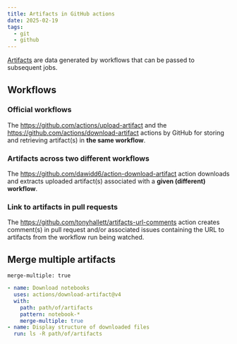 ```yaml
---
title: Artifacts in GitHub actions
date: 2025-02-19
tags:
  - git
  - github
---
```


[Artifacts](https://docs.github.com/en/actions/using-workflows/storing-workflow-data-as-artifacts) are data generated by workflows that can be passed to subsequent jobs.

<!-- more -->

## Workflows

### Official workflows

The https://github.com/actions/upload-artifact and the https://github.com/actions/download-artifact actions by GitHub for storing and retrieving artifact(s) in **the same workflow**.

### Artifacts across two different workflows

The https://github.com/dawidd6/action-download-artifact action downloads and extracts uploaded artifact(s) associated with a **given (different) workflow**.

### Link to artifacts in pull requests

The https://github.com/tonyhallett/artifacts-url-comments action creates comment(s) in pull request and/or associated issues containing the URL to artifacts from the workflow run being watched.

## Merge multiple artifacts

`merge-multiple: true`

```yaml
- name: Download notebooks
  uses: actions/download-artifact@v4
  with:
    path: path/of/artifacts
    pattern: notebook-*
    merge-multiple: true
- name: Display structure of downloaded files
  run: ls -R path/of/artifacts
```

